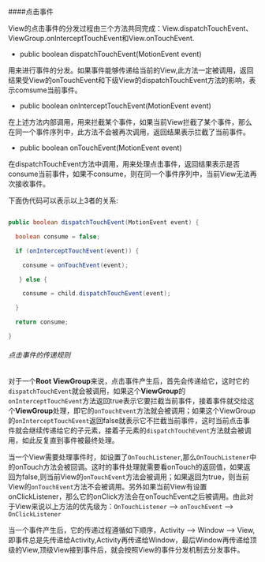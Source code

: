 ####点击事件

View的点击事件的分发过程由三个方法共同完成：View.dispatchTouchEvent、ViewGroup.onInterceptTouchEvent和View.onTouchEvent.

+ public boolean dispatchTouchEvent(MotionEvent event)

用来进行事件的分发。如果事件能够传递给当前的View,此方法一定被调用，返回结果受View的onTouchEvent和下级View的dispatchTouchEvent方法的影响，表示comsume当前事件。

+ public boolean onInterceptTouchEvent(MotionEvent event)

在上述方法内部调用，用来拦截某个事件，如果当前View拦截了某个事件，那么在同一个事件序列中，此方法不会被再次调用，返回结果表示拦截了当前事件。

+ public boolean onTouchEvent(MotionEvent event)

在dispatchTouchEvent方法中调用，用来处理点击事件，返回结果表示是否consume当前事件，如果不consume，则在同一个事件序列中，当前View无法再次接收事件。



下面伪代码可以表示以上3者的关系:

``` java

public boolean dispatchTouchEvent(MotionEvent event) {

  boolean consume = false;

  if (onInterceptTouchEvent(event)) {

    consume = onTouchEvent(event);

   } else {

    consume = child.dispatchTouchEvent(event);

  }

  return consume;

}

```

###### 点击事件的传递规则

对于一个**Root ViewGroup**来说，点击事件产生后，首先会传递给它，这时它的`dispatchTouchEvent`就会被调用，如果这个**ViewGroup**的`onInterceptTouchEvent`方法返回true表示它要拦截当前事件，接着事件就交给这个**ViewGroup**处理，即它的`onTouchEvent`方法就会被调用；如果这个ViewGroup的`onInterceptTouchEvent`返回false就表示它不拦截当前事件，这时当前点击事件就会继续传递给它的子元素，接着子元素的`dispatchTouchEvent`方法就会被调用，如此反复直到事件被最终处理。



当一个View需要处理事件时，如设置了`OnTouchListener`,那么`OnTouchListener`中的onTouch方法会被回调。这时的事件处理就需要看onTouch的返回值，如果返回为false,则当前View的`onTouchEvent`方法会被调用；如果返回为true，则当前View的`onTouchEvent`方法不会被调用。另外如果当前View有设置onClickListener，那么它的onClick方法会在onTouchEvent之后被调用。由此对于View来说以上方法的优先级为：`OnTouchListener` --> `onTouchEvent` --> `OnClickListener`



当一个事件产生后，它的传递过程遵循如下顺序，Activity --> Window --> View,即事件总是先传递给Activity,Activity再传递给Window，最后Window再传递给顶级的View,顶级View接到事件后，就会按照View的事件分发机制去分发事件。

﻿

